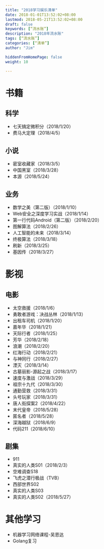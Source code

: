 ```yaml
---
title: "2018学习娱乐清单"
date: 2018-01-01T13:52:02+08:00
lastmod: 2018-05-21T13:52:02+08:00
draft: false
keywords: [“流水账”]
description: "2018年流水账"
tags: [“流水账”]
categories: [“清单”]
author: "Jim"

hiddenFromHomePage: false
weight: 10

---
```


# 书籍

## 科学

* 七天搞定微积分（2018/1/20）
* 费马大定理（2018/4/5）

## 小说

* 密室收藏家（2018/3/5）
* 中国黑室（2018/3/28） 
* 本源（2018/5/24）

## 业务

* 数学之美（第二版）（2018/1/10）
* Web安全之深度学习实战（2018/1/14）
* 第一行代码Android（第二版）（2018/2/20）
* 图解算法（2018/2/26）
* 人工智能的未来（2018/3/14）
* 终极算法（2018/3/18）
* 刷新（2018/3/25）
* 基因传（2018/3/27）

# 影视

## 电影

* 太空救援（2018/1/6）
* 勇敢者游戏：决战丛林（2018/1/13）
* 出租车司机（2018/1/20）
* 嘉年华（2018/1/21）
* 天际行者（2018/1/25）
* 芳华（2018/2/18）
* 浪潮（2018/2/20）
* 红海行动（2018/2/21）
* 与神同行（2018/2/27）
* 湮灭（2018/3/14）
* 古墓丽影-源起之战（2018/3/17）
* 速度与激战（2018/3/29）
* 祖宗十九代（2018/3/30）
* 通勤营救（2018/3/31）
* 头号玩家（2018/3/31）
* 唐人街探案2（2018/4/22）
* 末代皇帝（2018/5/28）
* 匿名者（2018/5/28）
* 深海越狱（2018/6/9）
* 代码211（2018/6/10）

## 剧集

* 911
* 真实的人类S01（2018/2/3）
* 空难调查S18
* 飞虎之潜行极战（TVB）
* 西部世界S02
* 真实的人类S03
* 真实的人类S02（2018/5/27）

# 其他学习

* ​机器学习网络课程-吴恩达
* Golang复习
